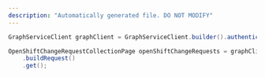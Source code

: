 ```yaml
---
description: "Automatically generated file. DO NOT MODIFY"
---
```

<!-- markdownlint-disable MD041 -->

```java
GraphServiceClient graphClient = GraphServiceClient.builder().authenticationProvider( authProvider ).buildClient();

OpenShiftChangeRequestCollectionPage openShiftChangeRequests = graphClient.teams("{id}").schedule().openShiftChangeRequests()
    .buildRequest()
    .get();
```
